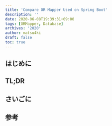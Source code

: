 ```yaml
---
title: 'Compare OR Mapper Used on Spring Boot'
description: ''
date: 2020-06-08T19:39:31+09:00
tags: [ORMapper, Database]
archives: '2020'
author: matsu4ki
draft: false
toc: true
---
```


## はじめに

## TL;DR

## さいごに

## 参考
